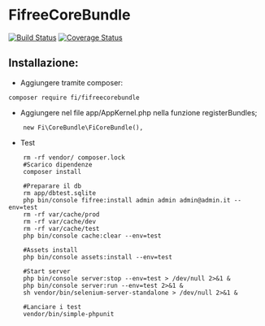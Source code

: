FifreeCoreBundle
=============
[![Build Status](https://travis-ci.org/ComuneFI/FifreeCoreBundle.svg?branch=master)](https://travis-ci.org/ComuneFI/FifreeCoreBundle)
[![Coverage Status](https://coveralls.io/repos/github/ComuneFI/FifreeCoreBundle/badge.svg?branch=master)](https://coveralls.io/github/ComuneFI/FifreeCoreBundle?branch=master)


Installazione:
-------------

- Aggiungere tramite composer:
```
composer require fi/fifreecorebundle
```
- Aggiungere nel file app/AppKernel.php nella funzione registerBundles;
```
    new Fi\CoreBundle\FiCoreBundle(),
```

- Test

```
    rm -rf vendor/ composer.lock
    #Scarico dipendenze
    composer install

    #Preparare il db
    rm app/dbtest.sqlite
    php bin/console fifree:install admin admin admin@admin.it --env=test
    rm -rf var/cache/prod
    rm -rf var/cache/dev
    rm -rf var/cache/test
    php bin/console cache:clear --env=test

    #Assets install
    php bin/console assets:install --env=test

    #Start server
    php bin/console server:stop --env=test > /dev/null 2>&1 &
    php bin/console server:run --env=test 2>&1 &
    sh vendor/bin/selenium-server-standalone > /dev/null 2>&1 &

    #Lanciare i test
    vendor/bin/simple-phpunit

```
